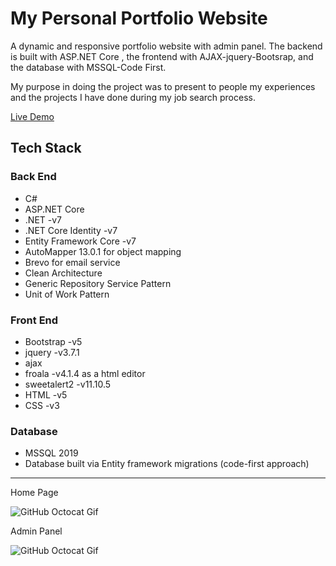 # My Personal Portfolio Website

A dynamic and responsive portfolio website with admin panel. The backend is built with ASP.NET Core , the frontend with AJAX-jquery-Bootsrap, and the database with MSSQL-Code First.

My purpose in doing the project was to present to people my experiences and the projects I have done during my job search process.

[Live Demo](http://recaiozturk.com)

## Tech Stack 

### Back End
- C#
- ASP.NET Core 
- .NET -v7
- .NET Core Identity -v7
-  Entity Framework Core -v7
- AutoMapper 13.0.1 for object mapping
- Brevo for email service
- Clean Architecture
-  Generic Repository Service Pattern
-  Unit of Work Pattern

### Front End
- Bootstrap -v5 
- jquery -v3.7.1
- ajax
- froala  -v4.1.4 as a html editor
- sweetalert2 -v11.10.5
- HTML -v5
- CSS -v3

### Database
- MSSQL 2019
- Database built via Entity framework migrations (code-first approach)

---
  Home Page 
  
  ![GitHub Octocat Gif](images/myblog_gif1.gif)

  Admin Panel

  ![GitHub Octocat Gif](images/gif2.gif)

